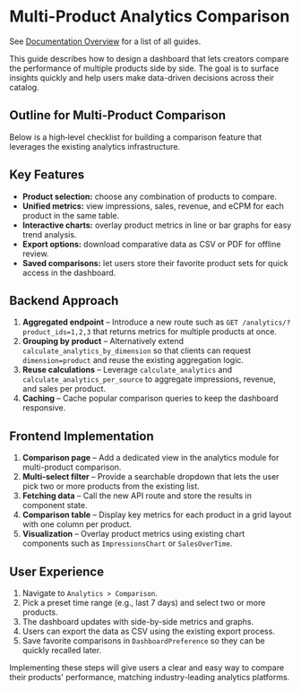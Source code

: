 # Multi-Product Analytics Comparison
See [Documentation Overview](DOCUMENTATION_OVERVIEW.md) for a list of all guides.

This guide describes how to design a dashboard that lets creators compare the performance of multiple products side by side. The goal is to surface insights quickly and help users make data-driven decisions across their catalog.

## Outline for Multi-Product Comparison
Below is a high‑level checklist for building a comparison feature that leverages the existing analytics infrastructure.

## Key Features
- **Product selection:** choose any combination of products to compare.
- **Unified metrics:** view impressions, sales, revenue, and eCPM for each product in the same table.
- **Interactive charts:** overlay product metrics in line or bar graphs for easy trend analysis.
- **Export options:** download comparative data as CSV or PDF for offline review.
- **Saved comparisons:** let users store their favorite product sets for quick access in the dashboard.

## Backend Approach
1. **Aggregated endpoint** – Introduce a new route such as `GET /analytics/?product_ids=1,2,3` that returns metrics for multiple products at once.
2. **Grouping by product** – Alternatively extend `calculate_analytics_by_dimension` so that clients can request `dimension=product` and reuse the existing aggregation logic.
3. **Reuse calculations** – Leverage `calculate_analytics` and `calculate_analytics_per_source` to aggregate impressions, revenue, and sales per product.
4. **Caching** – Cache popular comparison queries to keep the dashboard responsive.

## Frontend Implementation
1. **Comparison page** – Add a dedicated view in the analytics module for multi-product comparison.
2. **Multi-select filter** – Provide a searchable dropdown that lets the user pick two or more products from the existing list.
3. **Fetching data** – Call the new API route and store the results in component state.
4. **Comparison table** – Display key metrics for each product in a grid layout with one column per product.
5. **Visualization** – Overlay product metrics using existing chart components such as `ImpressionsChart` or `SalesOverTime`.

## User Experience
1. Navigate to `Analytics > Comparison`.
2. Pick a preset time range (e.g., last 7 days) and select two or more products.
3. The dashboard updates with side-by-side metrics and graphs.
4. Users can export the data as CSV using the existing export process.
5. Save favorite comparisons in `DashboardPreference` so they can be quickly recalled later.

Implementing these steps will give users a clear and easy way to compare their products' performance, matching industry-leading analytics platforms.
